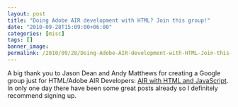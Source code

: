 ```yaml
---
layout: post
title: "Doing Adobe AIR development with HTML? Join this group!"
date: "2010-09-28T15:09:00+06:00"
categories: [misc]
tags: []
banner_image: 
permalink: /2010/09/28/Doing-Adobe-AIR-development-with-HTML-Join-this-group
---
```


A big thank you to Jason Dean and Andy Matthews for creating a Google group just for HTML/Adobe AIR Developers: <a href="http://groups.google.com/group/air-html-js">AIR with HTML and JavaScript</a>. In only one day there have been some great posts already so I definitely recommend signing up.